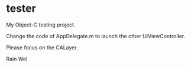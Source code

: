 tester
======

My Object-C testing project.

Change the code of AppDelegate.m to launch the other UIViewController.

Please focus on the CALayer.

Rain Wel
 

